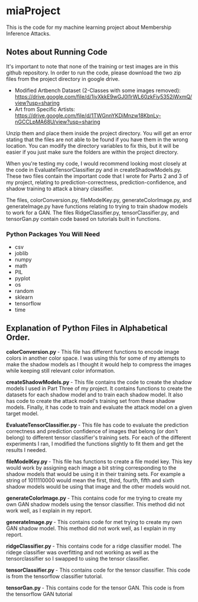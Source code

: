 # miaProject
This is the code for my machine learning project about Membership Inference Attacks.

## Notes about Running Code
It's important to note that none of the training or test images are in this github repository. In order to run the code, please download the two zip files from the project directory in google drive.
- Modified Artbench Dataset (2-Classes with some images removed): https://drive.google.com/file/d/1jyXkkE9wGJ0l1rWL60zkFiy5352jWxmQ/view?usp=sharing
- Art from Specific Artists: https://drive.google.com/file/d/1TWGnnYKDiMnzw18KbnLy-nGCCLpMA68U/view?usp=sharing

Unzip them and place them inside the project directory. You will get an error stating that the files are not able to be found if you have them in the wrong location. You can modify the directory variables to fix this, but it will be easier if you just make sure the folders are within the project directory.

When you're testing my code, I would recommend looking most closely at the code in EvaluateTensorClassifier.py and in createShadowModels.py. These two files contain the important code that I wrote for Parts 2 and 3 of my project, relating to prediction-correctness, prediction-confidence, and shadow training to attack a binary classifier. 

The files, colorConversion.py, fileModelKey.py, generateColorImage.py, and generateImage.py have functions relating to trying to train shadow models to work for a GAN. The files RidgeClassifier.py, tensorClassifier.py, and tensorGan.py contain code based on tutorials built in functions.

### Python Packages You Will Need
- csv
- joblib
- numpy
- math
- PIL
- pyplot
- os
- random
- sklearn
- tensorflow
- time

## Explanation of Python Files in Alphabetical Order.

<b> colorConversion.py </b> - This file has different functions to encode image colors in another color space. I was using this for some of my attempts to make the shadow models as I thought it would help to compress the images while keeping still relevant color information.

<b> createShadowModels.py </b> - This file contains the code to create the shadow models I used in Part Three of my project. It contains functions to create the datasets for each shadow model and to train each shadow model. It also has code to create the attack model's training set from these shadow models. Finally, it has code to train and evaluate the attack model on a given target model.

<b> EvaluateTensorClassifier.py </b> - This file has code to evaluate the prediction correctness and prediction confidence of images that belong (or don't belong) to different tensor classifier's training sets. For each of the different experiments I ran, I modified the functions slightly to fit them and get the results I needed.

<b> fileModelKey.py </b> - This file has functions to create a file model key. This key would work by assigning each image a bit string corresponding to the shadow models that would be using it in their training sets. For example a string of 1011110000 would mean the first, third, fourth, fifth and sixth shadow models would be using that image and the other models would not.

<b> generateColorImage.py </b> - This contains code for me trying to create my own GAN shadow models using the tensor classifier. This method did not work well, as I explain in my report.

<b> generateImage.py </b> - This contains code for met trying to create my own GAN shadow model. This method did not work well, as I explain in my report.

<b> ridgeClassifier.py </b> - This contains code for a ridge classifier model. The ridege classifier was overfitting and not working as well as the tensorclassifier so I swapped to using the tensor classifier.

<b> tensorClassifier.py </b> - This contains code for the tensor classifier. This code is from the tensorflow classifier tutorial.

<b> tensorGan.py </b> - This contains code for the tensor GAN. This code is from the tensorflow GAN tutorial

